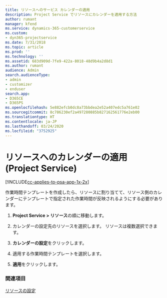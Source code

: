 ```yaml
---
title: リソースへのサービス カレンダーの適用
description: Project Service でリソースにカレンダーを適用する方法
author: rumant
manager: kfend
ms.service: dynamics-365-customerservice
ms.custom:
- dyn365-projectservice
ms.date: 7/31/2018
ms.topic: article
ms.prod: ''
ms.technology: ''
ms.assetid: 683d909d-7fe9-422a-8018-48d9b4a2d8d1
ms.author: rumant
audience: Admin
search.audienceType:
- admin
- customizer
- enduser
search.app:
- D365CE
- D365PS
ms.openlocfilehash: 5e882efcb0dc8a73bbdea2e52a407edc5a761e02
ms.sourcegitcommit: 8c786230ef2a497280885b827162561776e2eb00
ms.translationtype: HT
ms.contentlocale: ja-JP
ms.lasthandoff: 03/24/2020
ms.locfileid: "3752925"
---
```

# <a name="apply-a-calendar-to-a-resource-project-service"></a>リソースへのカレンダーの適用 (Project Service)

[!INCLUDE[cc-applies-to-psa-app-1x-2x](../includes/cc-applies-to-psa-app-1x-2x.md)]

作業時間テンプレートを作成したら、リソースに割り当てて、リソース側のカレンダーにテンプレートで指定された作業時間が反映されるようにする必要があります。  
  
1.  **Project Service > リソース**の順に移動します。  
  
2.  カレンダーの設定先のリソースを選択します。 リソースは複数選択できます。  
  
3.  **カレンダーの設定**をクリックします。  
  
4.  適用する作業時間テンプレートを選択します。  
  
5.  **適用**をクリックします。  
  
### <a name="see-also"></a>関連項目  
 [リソースの設定](../project-service/set-up-resources.md)
